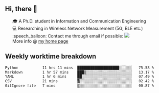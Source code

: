 <h2 > Hi, there 👋 </h3>

<div >
 <ul>
 🎓 A Ph.D. student in Information and Communication Engineering <br>
 💻 Researching in Wireless Network Measurement (5G, BLE etc.)<br>
 :speech_balloon: Contact me through email if possible: <a href="mailto:ethanjia@sjtu.edu.cn"><img src="https://img.shields.io/badge/-ethanjia@sjtu.edu.cn-c14438?style=plastic&logo=Gmail&logoColor=white&link=mailto:mailto:ethanjia@sjtu.edu.cn"></a> <br>
  More info @ <a href="https://haifengjia.github.io">my home page</a>
 </ul>
</div>

<h2 >
Weekly worktime breakdown
</h1>


<!--START_SECTION:waka-->

```txt
Python           11 hrs 11 mins  ███████████████████░░░░░░   75.58 %
Markdown         1 hr 57 mins    ███▒░░░░░░░░░░░░░░░░░░░░░   13.17 %
YAML             1 hr 6 mins     ██░░░░░░░░░░░░░░░░░░░░░░░   07.49 %
CSV              21 mins         ▓░░░░░░░░░░░░░░░░░░░░░░░░   02.42 %
GitIgnore file   7 mins          ▒░░░░░░░░░░░░░░░░░░░░░░░░   00.87 %
```

<!--END_SECTION:waka-->


